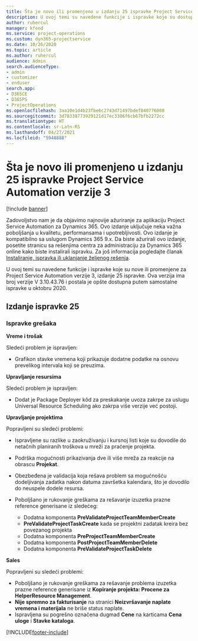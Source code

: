```yaml
---
title: Šta je novo ili promenjeno u izdanju 25 ispravke Project Service Automation verzije 3
description: U ovoj temi su navedene funkcije i ispravke koje su dostupne u izdanju 25 ispravke za Project Service Automation verzije 3.
author: ruhercul
manager: kfend
ms.service: project-operations
ms.custom: dyn365-projectservice
ms.date: 10/26/2020
ms.topic: article
ms.author: ruhercul
audience: Admin
search.audienceType:
- admin
- customizer
- enduser
search.app:
- D365CE
- D365PS
- ProjectOperations
ms.openlocfilehash: 3aa10e1d4b23fbe6c2743d71497bdef840776008
ms.sourcegitcommit: 3d78338773929121d17ec3386f6cb67bfb2272cc
ms.translationtype: HT
ms.contentlocale: sr-Latn-RS
ms.lasthandoff: 04/27/2021
ms.locfileid: "5948888"
---
```

# <a name="whats-new-or-changed-in-project-service-automation-update-release-25-v3"></a>Šta je novo ili promenjeno u izdanju 25 ispravke Project Service Automation verzije 3

[!include [banner](../includes/psa-now-project-operations.md)]

Zadovoljstvo nam je da objavimo najnovije ažuriranje za aplikaciju Project Service Automation za Dynamics 365. Ovo izdanje uključuje neka važna poboljšanja u kvalitetu, performansama i upotrebljivosti. Ovo izdanje je kompatibilno sa uslugom Dynamics 365 9.x. Da biste ažurirali ovo izdanje, posetite stranicu sa rešenjima centra za administraciju za Dynamics 365 online kako biste instalirali ispravku. Za još informacija pogledajte članak [Instaliranje, ispravka ili uklanjanje željenog rešenja](/power-platform/admin/install-remove-preferred-solution).

U ovoj temi su navedene funkcije i ispravke koje su nove ili promenjene za Project Service Automation verzije 3, izdanje 25 ispravke. Ova verzija ima broj verzije V 3.10.43.76 i postala je opšte dostupna putem samostalne ispravke u oktobru 2020.

## <a name="update-release-25"></a>Izdanje ispravke 25

### <a name="bug-fixes"></a>Ispravke grešaka

**Vreme i trošak**

Sledeći problem je ispravljen:

- Grafikon stavke vremena koji prikazuje dodatne podatke na osnovu prevelikog intervala koji se preuzima.

**Upravljanje resursima**

Sledeći problem je ispravljen:

- Dodat je Package Deployer kôd za preskakanje uvoza zakrpe za uslugu Universal Resource Scheduling ako zakrpa više verzije već postoji.

**Upravljanje projektima**

Popravljeni su sledeći problemi:

- Ispravljene su razlike u zaokruživanju i kursnoj listi koje su dovodile do netačnih planiranih troškova u mreži za praćenje projekta.
- Podrška mogućnosti prikazivanja dve ili više mreža za reakcije na obrascu **Projekat**.
- Obezbeđena je validacija koja rešava problem sa mogućnošću dodeljivanja zadatka nakon datuma završetka kalendara, što je dovodilo do neuspele dodele resursa.
- Poboljšano je rukovanje greškama za rešavanje izuzetka prazne reference generisane iz sledećeg:

    - Dodatna komponenta **PreValidateProjectTeamMemberCreate**
    - **PreValidateProjectTaskCreate** kada se projektni zadatak kreira bez povezanog projekta
    - Dodatna komponenta **PreProjectTeamMemberCreate**
    - Dodatna komponenta **PostProjectTeamMemberDelete**
    - Dodatna komponenta **PreValidateProjectTaskDelete**

**Sales**

Popravljeni su sledeći problemi:

- Poboljšano je rukovanje greškama za rešavanje problema izuzetka prazne reference generisane iz **Kopiranje projekta: Procene za HelperResource Management**.
- **Nije spremno za fakturisanje** na stranici **Neizvršavanje naplate vremena i materijala** ne briše status naplate.
- Ispravljena su pogrešno označena dugmad **Cene** na karticama **Cena uloge** i **Stavke kataloga**.


[!INCLUDE[footer-include](../includes/footer-banner.md)]